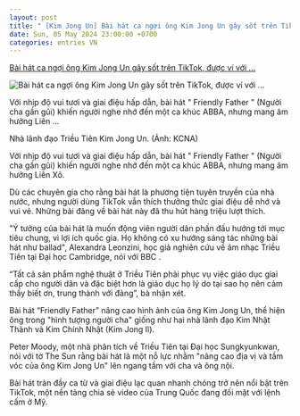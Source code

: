 ```yaml
---
layout: post
title: " [Kim Jong Un] Bài hát ca ngợi ông Kim Jong Un gây sốt trên TikTok, được ví với ..."
date: Sun, 05 May 2024 23:00:00 +0700
categories: entries VN
---
```

[Bài hát ca ngợi ông Kim Jong Un gây sốt trên TikTok, được ví với ...](https://soha.vn/bai-hat-ca-ngoi-ong-kim-jong-un-gay-sot-tren-tiktok-duoc-vi-voi-abba-198240505211015793.htm)

![Bài hát ca ngợi ông Kim Jong Un gây sốt trên TikTok, được ví với ...](https://sohanews.sohacdn.com/zoom/600_315/160588918557773824/2024/5/5/avatar1714918047090-1714918049667758721722.png)

Với nhịp độ vui tươi và giai điệu hấp dẫn, bài hát " Friendly Father " (Người cha gần gũi) khiến người nghe nhớ đến một ca khúc ABBA, nhưng mang âm hưởng Liên ...

Nhà lãnh đạo Triều Tiên Kim Jong Un. (Ảnh: KCNA)

Với nhịp độ vui tươi và giai điệu hấp dẫn, bài hát " Friendly Father " (Người cha gần gũi) khiến người nghe nhớ đến một ca khúc ABBA, nhưng mang âm hưởng Liên Xô.

Dù các chuyên gia cho rằng bài hát là phương tiện tuyên truyền của nhà nước, nhưng người dùng TikTok vẫn thích thưởng thức giai điệu dễ nhớ và vui vẻ. Những bài đăng về bài hát này đã thu hút hàng triệu lượt thích.

"Ý tưởng của bài hát là muốn động viên người dân phấn đấu hướng tới mục tiêu chung, vì lợi ích quốc gia. Họ không có xu hướng sáng tác những bài hát như ballad", Alexandra Leonzini, học giả nghiên cứu về âm nhạc Triều Tiên tại Đại học Cambridge, nói với BBC .

“Tất cả sản phẩm nghệ thuật ở Triều Tiên phải phục vụ việc giáo dục giai cấp cho người dân và đặc biệt hơn là giáo dục họ lý do tại sao họ nên cảm thấy biết ơn, trung thành với đảng”, bà nhận xét.

Bài hát “Friendly Father” nâng cao hình ảnh của ông Kim Jong Un, thể hiện ông trong "hình tượng người cha" giống như hai nhà lãnh đạo Kim Nhật Thành và Kim Chính Nhật (Kim Jong Il).

Peter Moody, một nhà phân tích về Triều Tiên tại Đại học Sungkyunkwan, nói với tờ The Sun rằng bài hát là một nỗ lực nhằm "nâng cao địa vị và tầm vóc của ông Kim Jong Un" lên ngang tầm với cha và ông nội.

Bài hát tràn đầy ca từ và giai điệu lạc quan nhanh chóng trở nên nổi bật trên TikTok, một nền tảng chia sẻ video của Trung Quốc đang đối mặt với lệnh cấm ở Mỹ.





